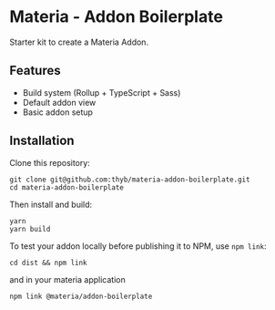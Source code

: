 # Materia - Addon Boilerplate

Starter kit to create a Materia Addon.

## Features

- Build system (Rollup + TypeScript + Sass)
- Default addon view
- Basic addon setup

## Installation

Clone this repository:

```
git clone git@github.com:thyb/materia-addon-boilerplate.git
cd materia-addon-boilerplate
```

Then install and build:

```
yarn
yarn build
```

To test your addon locally before publishing it to NPM, use `npm link`:

```
cd dist && npm link
```

and in your materia application

```
npm link @materia/addon-boilerplate
```

